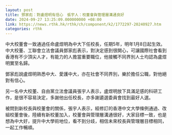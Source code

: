 ```yaml
---
layout: post
title: 鄧家彪：對盧煜明有信心　張宇人：校董會與管理層溝通良好
date: 2024-09-27 13:25:09.000000000 +08:00
link: https://news.rthk.hk/rthk/ch/component/k2/1772297-20240927.htm
categories: rthk
---
```


中大校董會一致通過任命盧煜明為中大下任校長，任期5年，明年1月8日起生效。中大校董、工聯會立法會議員鄧家彪表示，對決定感到很開心，可讓國際社會看到香港有不少頂尖人才，有能力的人擔當重要職位，他接觸不同界別人士均認為盧煜明實至名歸。

鄧家彪說盧煜明熟悉中大、愛護中大，亦在社會不同界別，樂於擔任公職，對他絕對有信心。

另一名中大校董、自由黨立法會議員張宇人表示，盧煜明放下具滿足感的科研工作，是很不容易決定，多謝他出任校長，亦多謝遴選委員會找到最好人選。

被問到新校長與校董會的關係，張宇人表示，經修訂的香港中文大學條例通過、改組校董會後，陸續有新校董加入，校董會與管理層溝通很好，大家目標一致，也是想為中大好，提升中大學術地位，看不到分歧，相信未來校長與管理層目標相同，一起工作暢順。

